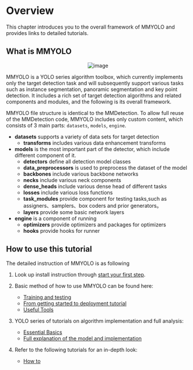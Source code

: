 # Overview

This chapter introduces you to the overall framework of MMYOLO and provides links to detailed tutorials.

## What is  MMYOLO

<div align=center>
<img src="https://user-images.githubusercontent.com/12907710/137271636-56ba1cd2-b110-4812-8221-b4c120320aa9.png" alt="image">
</div>

MMYOLO is a YOLO series algorithm toolbox, which currently implements only the target detection task and will subsequently support various tasks such as instance segmentation, panoramic segmentation and key point detection. It includes a rich set of target detection algorithms and related components and modules, and the following is its overall framework.

MMYOLO file structure is identical to the MMDetection. To allow full reuse of the MMDetection code, MMYOLO includes only custom content, which consists of 3 main parts: `datasets`, `models`, `engine`.

- **datasets** supports a variety of data sets for target detection
  - **transforms** includes various data enhancement transforms
- **models** is the most important part of the detector, which include different component of it.
  - **detectors** define all detection model classes
  - **data_preprocessors** is used to preprocess the dataset of the model
  - **backbones** include various backbone networks
  - **necks** include various neck components
  - **dense_heads** include various dense head of different tasks
  - **losses** include various loss functions
  - **task_modules** provide component for testing tasks,such as assigners、samplers、box coders and prior generators。
  - **layers** provide some basic network layers
- **engine** is a component of running
  - **optimizers** provide optimizers and packages for optimizers
  - **hooks** provide hooks for runner

## How to use this tutorial

The detailed instruction of MMYOLO is as following

1. Look up install instruction through [start your first step](get_started.md).

2. Basic method of how to use MMYOLO can be found here:

   - [Training and testing](https://mmyolo.readthedocs.io/en/latest/user_guides/index.html#train-test)
   - [From getting started to deployment tutorial](https://mmyolo.readthedocs.io/en/latest/user_guides/index.html#from-getting-started-to-deployment-tutorial)
   - [Useful Tools](https://mmyolo.readthedocs.io/en/latest/user_guides/index.html#useful-tools)

3. YOLO series of tutorials on algorithm implementation and full analysis:

   - [Essential Basics](https://mmyolo.readthedocs.io/en/latest/algorithm_descriptions/index.html#essential-basics)
   - [Full explanation of the model and implementation](https://mmyolo.readthedocs.io/en/latest/algorithm_descriptions/index.html#algorithm-principles-and-implementation)

4. Refer to the following tutorials for an in-depth look:

   - [How to](https://mmyolo.readthedocs.io/en/latest/advanced_guides/index.html#how-to)
